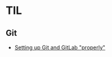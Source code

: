 # TIL

## Git

- [Setting up Git and GitLab "properly"](/git/setting_up_git_and_gitlab_properly.md)
